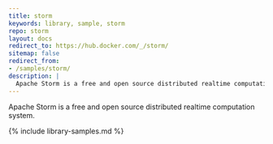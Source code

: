 ```yaml
---
title: storm
keywords: library, sample, storm
repo: storm
layout: docs
redirect_to: https://hub.docker.com/_/storm/
sitemap: false
redirect_from:
- /samples/storm/
description: |
  Apache Storm is a free and open source distributed realtime computation system.
---
```


Apache Storm is a free and open source distributed realtime computation system.


{% include library-samples.md %}
